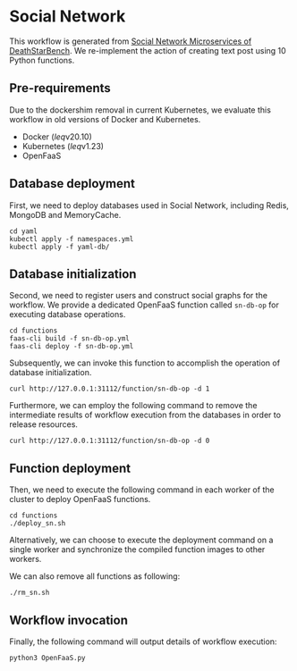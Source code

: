 # Social Network
This workflow is generated from [Social Network Microservices of DeathStarBench](https://github.com/delimitrou/DeathStarBench/tree/master/socialNetwork). We re-implement the action of creating text post using 10 Python functions.

## Pre-requirements
Due to the dockershim removal in current Kubernetes, we evaluate this workflow in old versions of Docker and Kubernetes.
* Docker ($leq$v20.10)
* Kubernetes ($leq$v1.23)
* OpenFaaS

## Database deployment
First, we need to deploy databases used in Social Network, including Redis, MongoDB and MemoryCache.
```
cd yaml
kubectl apply -f namespaces.yml
kubectl apply -f yaml-db/
```

## Database initialization
Second, we need to register users and construct social graphs for the workflow. We provide a dedicated OpenFaaS function called `sn-db-op` for executing database operations.
```
cd functions
faas-cli build -f sn-db-op.yml
faas-cli deploy -f sn-db-op.yml
```
Subsequently, we can invoke this function to accomplish the operation of database initialization.
```
curl http://127.0.0.1:31112/function/sn-db-op -d 1
```
Furthermore, we can employ the following command to remove the intermediate results of workflow execution from the databases in order to release resources.
```
curl http://127.0.0.1:31112/function/sn-db-op -d 0
```

## Function deployment
Then, we need to execute the following command in each worker of the cluster to deploy OpenFaaS functions.
```
cd functions
./deploy_sn.sh
```
Alternatively, we can choose to execute the deployment command on a single worker and synchronize the compiled function images to other workers.

We can also remove all functions as following:
```
./rm_sn.sh
```

## Workflow invocation
Finally, the following command will output details of workflow execution:
```
python3 OpenFaaS.py
```